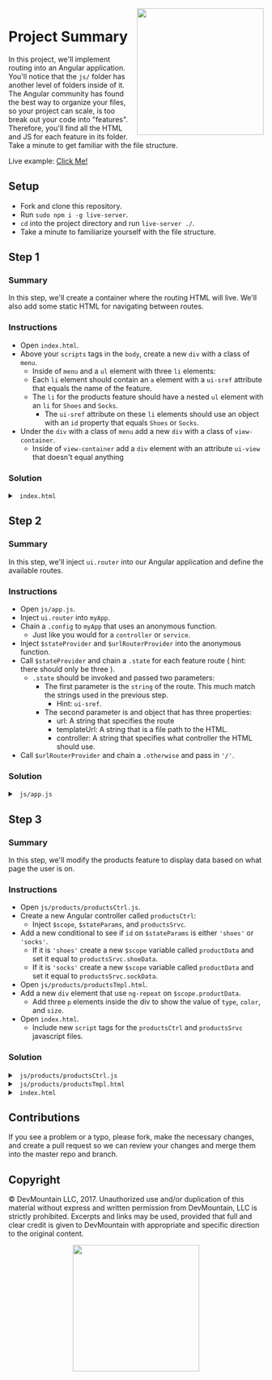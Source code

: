 <img src="https://devmounta.in/img/logowhiteblue.png" width="250" align="right">

# Project Summary

In this project, we'll implement routing into an Angular application. You'll notice that the `js/` folder has another level of folders inside of it. The Angular community has found the best way to organize your files, so your project can scale, is too break out your code into "features". Therefore, you'll find all the HTML and JS for each feature in its folder. Take a minute to get familiar with the file structure.

Live example: <a href="https://devmountain.github.io/angular-3-mini/#!/">Click Me!</a>

## Setup

* Fork and clone this repository.
* Run `sudo npm i -g live-server`.
* `cd` into the project directory and run `live-server ./`.
* Take a minute to familiarize yourself with the file structure.

## Step 1

### Summary

In this step, we'll create a container where the routing HTML will live. We'll also add some static HTML for navigating between routes.

### Instructions

* Open `index.html`.
* Above your `scripts` tags in the `body`, create a new `div` with a class of `menu`.
  * Inside of `menu` and a `ul` element with three `li` elements:
  * Each `li` element should contain an `a` element with a `ui-sref` attribute that equals the name of the feature.
  * The `li` for the products feature should have a nested `ul` element with an `li` for `Shoes` and `Socks`.
    * The `ui-sref` attribute on these `li` elements should use an object with an `id` property that equals `Shoes` or `Socks`.
* Under the `div` with a class of `menu` add a new `div` with a class of `view-container`.
  * Inside of `view-container` add a `div` element with an attribute `ui-view` that doesn't equal anything

### Solution

<details>

<summary> <code> index.html </code> </summary>

```html
<!DOCTYPE html>
<html ng-app="myApp">
  <head>
    <title>Routing App</title>
    <link type="text/css" rel="stylesheet" href="styles.css" />
  </head>

  <body>
    <div class="menu">
      <ul>
        <li><a ui-sref="home">Home</a></li>
        <li>
          Products
          <ul>
            <li><a ui-sref="products({id: 'shoes'})">Shoes</a></li>
            <li><a ui-sref="products({id: 'socks'})">Socks</a></li>
          </ul>
        </li>
        <li><a ui-sref="settings"> Settings </a></li>
      </ul>
    </div>

    <div class="view-container">
      <div ui-view></div>
    </div>

    <script src="https://ajax.googleapis.com/ajax/libs/angularjs/1.6.6/angular.min.js"></script>
    <script type="text/javascript" src="js/app.js"></script>
  </body>
</html>
```

</details> 

## Step 2

### Summary

In this step, we'll inject `ui.router` into our Angular application and define the available routes.

### Instructions

* Open `js/app.js`.
* Inject `ui.router` into `myApp`.
* Chain a `.config` to `myApp` that uses an anonymous function.
  * Just like you would for a `controller` or `service`.
* Inject `$stateProvider` and `$urlRouterProvider` into the anonymous function.
* Call `$stateProvider` and chain a `.state` for each feature route ( hint: there should only be three ).
  * `.state` should be invoked and passed two parameters:
    * The first parameter is the `string` of the route. This much match the strings used in the previous step.
      * Hint: `ui-sref`.
    * The second parameter is and object that has three properties:
      * url: A string that specifies the route
      * templateUrl: A string that is a file path to the HTML. 
      * controller: A string that specifies what controller the HTML should use.
* Call `$urlRouterProvider` and chain a `.otherwise` and pass in `'/'`.

### Solution

<details>

<summary> <code> js/app.js </code> </summary>

```js
angular.module('myApp', ['ui.router']).config( function( $stateProvider, $urlRouterProvider ) {
  $stateProvider
    .state('home', {
      url: '/',
      templateUrl: 'js/home/homeTmpl.html',
      controller: 'homeCtrl'
    })
    .state('products', {
      url: '/products/:id',
      templateUrl: 'js/products/productsTmpl.html',
      controller: 'productsCtrl'
    })
    .state('settings', {
      url: '/settings',
      templateUrl: 'js/settings/settingsTmpl.html',
      controller: 'settingsCtrl'
    });

  $urlRouterProvider
    .otherwise('/');
});
```

</details>

## Step 3

### Summary

In this step, we'll modify the products feature to display data based on what page the user is on.

### Instructions

* Open `js/products/productsCtrl.js`.
* Create a new Angular controller called `productsCtrl`:
  * Inject `$scope`, `$stateParams`, and `productsSrvc`.
* Add a new conditional to see if `id` on `$stateParams` is either `'shoes'` or `'socks'`.
  * If it is `'shoes'` create a new `$scope` variable called `productData` and set it equal to `productsSrvc.shoeData`.
  * If it is `'socks'` create a new `$scope` variable called `productData` and set it equal to `productsSrvc.sockData`.
* Open `js/products/productsTmpl.html`.
* Add a new `div` element that use `ng-repeat` on `$scope.productData`.
  * Add three `p` elements inside the div to show the value of `type`, `color`, and `size`.
* Open `index.html`.
  * Include new `script` tags for the `productsCtrl` and `productsSrvc` javascript files.

### Solution

<details>

<summary> <code> js/products/productsCtrl.js </code> </summary>

```js
angular.module('myApp').controller('productsCtrl', function( $scope, $stateParams, productsSrvc ) {
  if ( $stateParams.id === 'shoes' ) {
    $scope.productData = productsSrvc.shoeData;
  } else if ( $stateParams.id === 'socks' ) {
    $scope.productData = productsSrvc.sockData;
  }
});
```

</details>

<details>

<summary> <code> js/products/productsTmpl.html </code> </summary>

```html
<h1> Product Page </h1>
<div ng-repeat="product in productData">
  <p>Type: {{ product.type }}</p>
  <p>Color: {{ product.color }}</p>
  <p>Size: {{ product.size }}</p>
</div>
```

</details>

<details>

<summary> <code> index.html </code> </summary>

```html
<!DOCTYPE html>
<html ng-app="myApp">
  <head>
    <title>Routing App</title>
    <link type="text/css" rel="stylesheet" href="styles.css" />
  </head>

  <body>
    <div class="menu">
      <ul>
        <li><a ui-sref="home">Home</a></li>
        <li>
          Products
          <ul>
            <li><a ui-sref="products({id: 'shoes'})">Shoes</a></li>
            <li><a ui-sref="products({id: 'socks'})">Socks</a></li>
          </ul>
        </li>
        <li><a ui-sref="settings"> Settings </a></li>
      </ul>
    </div>

    <div class="view-container">
      <div ui-view></div>
    </div>

    <script src="https://ajax.googleapis.com/ajax/libs/angularjs/1.6.6/angular.min.js"></script>
    <script src="https://cdnjs.cloudflare.com/ajax/libs/angular-ui-router/1.0.3/angular-ui-router.js"></script>
    <script type="text/javascript" src="js/app.js"></script>
    <script type="text/javascript" src="js/products/productsCtrl.js"></script>
    <script type="text/javascript" src="js/products/productsSrvc.js"></script>
  </body>
</html>
```

</details>


## Contributions

If you see a problem or a typo, please fork, make the necessary changes, and create a pull request so we can review your changes and merge them into the master repo and branch.

## Copyright

© DevMountain LLC, 2017. Unauthorized use and/or duplication of this material without express and written permission from DevMountain, LLC is strictly prohibited. Excerpts and links may be used, provided that full and clear credit is given to DevMountain with appropriate and specific direction to the original content.

<p align="center">
<img src="https://devmounta.in/img/logowhiteblue.png" width="250">
</p>

